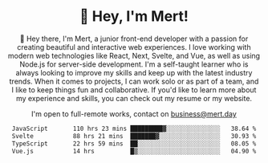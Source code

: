 <div align="center">
  <h1 align="center">👋 Hey, I'm Mert! </h1>
<p>
 🎉 Hey there, I'm Mert, a junior front-end developer with a passion for creating beautiful and interactive web experiences. I love working with modern web technologies like React, Next, Svelte, and Vue, as well as using Node.js for server-side development. I'm a self-taught learner who is always looking to improve my skills and keep up with the latest industry trends. When it comes to projects, I can work solo or as part of a team, and I like to keep things fun and collaborative. If you'd like to learn more about my experience and skills, you can check out my resume or my website.
</p>

  I'm open to full-remote works, contact on [business@mert.day](mailto:business@mert.day) 
  
<!--START_SECTION:waka-->

```txt
JavaScript       110 hrs 23 mins █████████▓░░░░░░░░░░░░░░░   38.64 %
Svelte           88 hrs 21 mins  ███████▓░░░░░░░░░░░░░░░░░   30.93 %
TypeScript       22 hrs 59 mins  ██░░░░░░░░░░░░░░░░░░░░░░░   08.05 %
Vue.js           14 hrs          █▒░░░░░░░░░░░░░░░░░░░░░░░   04.90 %
```

<!--END_SECTION:waka-->

